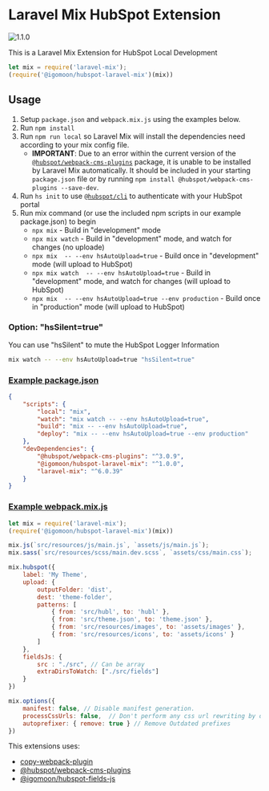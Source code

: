 # Laravel Mix HubSpot Extension <!-- omit in toc -->

![1.1.0](https://img.shields.io/badge/Version-1.1.0-brightgreen)

This is a Laravel Mix Extension for HubSpot Local Development

```javascript
let mix = require('laravel-mix');
(require('@igomoon/hubspot-laravel-mix')(mix))
```


## Usage 
1. Setup `package.json` and `webpack.mix.js` using the examples below.
2. Run `npm install`
3. Run `npm run local` so Laravel Mix will install the dependencies need according to your mix config file.
	- **IMPORTANT**: Due to an error within the current version of the [`@hubspot/webpack-cms-plugins`](https://www.npmjs.com/package/@hubspot/webpack-cms-plugins) package, it is unable to be installed by Laravel Mix automatically. It should be included in your starting `package.json` file or by running `npm install @hubspot/webpack-cms-plugins --save-dev`.
4. Run `hs init` to use [`@hubspot/cli`](https://developers.hubspot.com/docs/cms/developer-reference/local-development-cli) to authenticate with your HubSpot portal
5. Run mix command (or use the included npm scripts in our example package.json) to begin
	- `npx mix` - Build in "development" mode
	- `npx mix watch` - Build in "development" mode, and watch for changes (no uploade)
	- `npx mix  -- --env hsAutoUpload=true` - Build once in "development" mode (will upload to HubSpot)
	- `npx mix watch  -- --env hsAutoUpload=true` - Build in "development" mode, and watch for changes (will upload to HubSpot)
	- `npx mix  -- --env hsAutoUpload=true --env production` - Build once in "production" mode (will upload to HubSpot)

### Option: "hsSilent=true"
You can use "hsSilent" to mute the HubSpot Logger Information

```bash
mix watch -- --env hsAutoUpload=true "hsSilent=true"
```

### [Example package.json](examples/package.json)
```json
{
	"scripts": {
		"local": "mix",
        "watch": "mix watch -- --env hsAutoUpload=true",
        "build": "mix -- --env hsAutoUpload=true",
        "deploy": "mix -- --env hsAutoUpload=true --env production"
	},
	"devDependencies": {
		"@hubspot/webpack-cms-plugins": "^3.0.9",
		"@igomoon/hubspot-laravel-mix": "^1.0.0",
		"laravel-mix": "^6.0.39"
	}
}
```

### [Example webpack.mix.js](examples/webpack.mix.js)

```javascript
let mix = require('laravel-mix');
(require('@igomoon/hubspot-laravel-mix')(mix))

mix.js(`src/resources/js/main.js`, `assets/js/main.js`);
mix.sass(`src/resources/scss/main.dev.scss`, `assets/css/main.css`);

mix.hubspot({
	label: 'My Theme',
	upload: {
		outputFolder: 'dist',
		dest: 'theme-folder',
		patterns: [
			{ from: 'src/hubl', to: 'hubl' },
			{ from: 'src/theme.json', to: 'theme.json' },
			{ from: 'src/resources/images', to: 'assets/images' },
			{ from: 'src/resources/icons', to: 'assets/icons' }
		]
	},
	fieldsJs: {
		src : "./src", // Can be array
		extraDirsToWatch: ["./src/fields"]
	}
})

mix.options({
	manifest: false, // Disable manifest generation.
	processCssUrls: false, 	// Don't perform any css url rewriting by default
	autoprefixer: { remove: true } // Remove Outdated prefixes
})
```

This extensions uses:
- [copy-webpack-plugin](https://webpack.js.org/plugins/copy-webpack-plugin/)
- [@hubspot/webpack-cms-plugins](https://www.npmjs.com/package/@hubspot/webpack-cms-plugins)
- [@igomoon/hubspot-fields-js](https://www.npmjs.com/package/@igomoon/hubspot-fields-js)